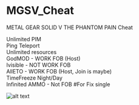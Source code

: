 # MGSV_Cheat
METAL GEAR SOLID V THE PHANTOM PAIN Cheat

Unlimited PIM</br>
Ping Teleport</br>
Unlimited resources</br>
GodMOD - WORK FOB (Host)</br> 
Ivisible - NOT WORK FOB</br>
AllETO -  WORK FOB (Host, Join is maybe) </br> 
TimeFreeze Night/Day</br>
Infinited AMMO - Not FOB #For Fix single</br>

![alt text](https://i.gyazo.com/715e225e047f0cd83f6b03142d21147a.png) 
